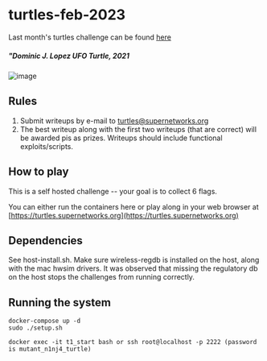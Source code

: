 # turtles-feb-2023

Last month's turtles challenge can be found [here](https://github.com/spr-networks/turtles-january-23)

##### "Dominic J. Lopez UFO Turtle, 2021
![image](https://user-images.githubusercontent.com/37549748/221100662-c2036ccc-81bd-4f5d-a43b-b62d82737358.png)

## Rules 
1. Submit writeups by e-mail to turtles@supernetworks.org
2. The best writeup along with the first two writeups (that are correct) will be awarded pis as prizes. Writeups should include functional exploits/scripts.

## How to play

This is a self hosted challenge -- your goal is to collect 6 flags. 

You can either run the containers here or play along in your web browser at [https://turtles.supernetworks.org](https://turtles.supernetworks.org)

## Dependencies
See host-install.sh. Make sure wireless-regdb is installed on the host, along with the mac hwsim drivers. It was observed that missing the regulatory db on the host stops the challenges from running correctly.

## Running the system
```
docker-compose up -d
sudo ./setup.sh

docker exec -it t1_start bash or ssh root@localhost -p 2222 (password is mutant_n1nj4_turtle)
```
